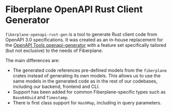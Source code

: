 # Fiberplane OpenAPI Rust Client Generator

`fiberplane-openapi-rust-gen` is a tool to generate Rust client code from
OpenAPI 3.0 specifications. It was created as an in-house replacement for the
[OpenAPI Tools openapi-generator][0] with a feature set specifically tailored
(but not exclusive) to the needs of Fiberplane.

The main differences are:

* The generated code references pre-defined models from the `fiberplane` crates
instead of generating its own models. This allows us to use the same models in
the generated code as in the rest of our codebases, including our backend,
frontend and CLI.
* Support has been added for common Fiberplane-specific types such as
  `Base64Uuid` and `Timestamp`.
* There is first class support for `HashMap`, including in query parameters.

[0]: https://github.com/OpenAPITools/openapi-generator
